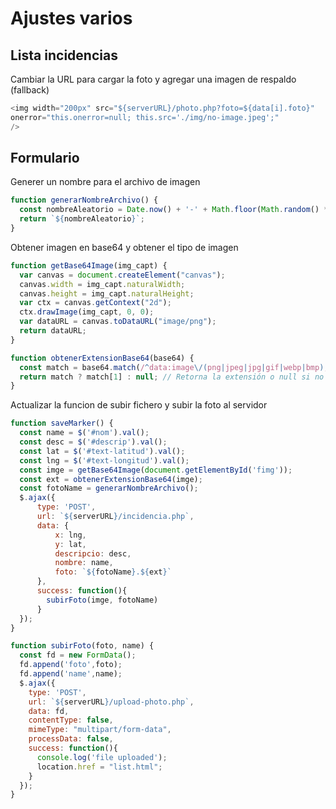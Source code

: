 # Ajustes varios


## Lista incidencias

Cambiar la URL para cargar la foto y agregar una imagen de respaldo (fallback)

``` js
<img width="200px" src="${serverURL}/photo.php?foto=${data[i].foto}" 
onerror="this.onerror=null; this.src='./img/no-image.jpeg';"
/>
```

## Formulario

Generer un nombre para el archivo de imagen

``` js
function generarNombreArchivo() {
  const nombreAleatorio = Date.now() + '-' + Math.floor(Math.random() * 10000); 
  return `${nombreAleatorio}`;
}
```

Obtener imagen en base64 y obtener el tipo de imagen

``` js
function getBase64Image(img_capt) {
  var canvas = document.createElement("canvas");
  canvas.width = img_capt.naturalWidth;
  canvas.height = img_capt.naturalHeight;
  var ctx = canvas.getContext("2d");
  ctx.drawImage(img_capt, 0, 0);
  var dataURL = canvas.toDataURL("image/png");
  return dataURL;
}

function obtenerExtensionBase64(base64) {
  const match = base64.match(/^data:image\/(png|jpeg|jpg|gif|webp|bmp);base64,/);
  return match ? match[1] : null; // Retorna la extensión o null si no coincide
}
```

Actualizar la funcion de subir fichero y subir la foto al servidor

``` js
function saveMarker() {
  const name = $('#nom').val(); 
  const desc = $('#descrip').val(); 
  const lat = $('#text-latitud').val(); 
  const lng = $('#text-longitud').val();
  const imge = getBase64Image(document.getElementById('fimg'));
  const ext = obtenerExtensionBase64(imge);
  const fotoName = generarNombreArchivo();
  $.ajax({
      type: 'POST',
      url: `${serverURL}/incidencia.php`,
      data: {
          x: lng, 
          y: lat,
          descripcio: desc,
          nombre: name,
          foto: `${fotoName}.${ext}`
      },
      success: function(){
        subirFoto(imge, fotoName)
      }
  });
}

function subirFoto(foto, name) {
  const fd = new FormData();
  fd.append('foto',foto);
  fd.append('name',name);
  $.ajax({
    type: 'POST',
    url: `${serverURL}/upload-photo.php`,
    data: fd,
    contentType: false,
    mimeType: "multipart/form-data",
    processData: false,
    success: function(){
      console.log('file uploaded');
      location.href = "list.html";
    }
  });
}
```
